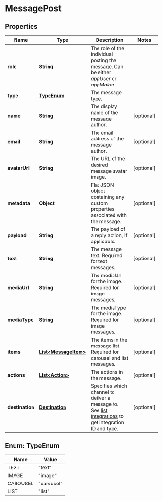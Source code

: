 
# MessagePost

## Properties
Name | Type | Description | Notes
------------ | ------------- | ------------- | -------------
**role** | **String** | The role of the individual posting the message. Can be either *appUser* or *appMaker*. | 
**type** | [**TypeEnum**](#TypeEnum) | The message type. | 
**name** | **String** | The display name of the message author. |  [optional]
**email** | **String** | The email address of the message author. |  [optional]
**avatarUrl** | **String** | The URL of the desired message avatar image. |  [optional]
**metadata** | **Object** | Flat JSON object containing any custom properties associated with the message. |  [optional]
**payload** | **String** | The payload of a reply action, if applicable. |  [optional]
**text** | **String** | The message text. Required for text messages.  |  [optional]
**mediaUrl** | **String** | The mediaUrl for the image. Required for image messages.  |  [optional]
**mediaType** | **String** | The mediaType for the image. Required for image messages.  |  [optional]
**items** | [**List&lt;MessageItem&gt;**](MessageItem.md) | The items in the message list. Required for carousel and list messages.  |  [optional]
**actions** | [**List&lt;Action&gt;**](Action.md) | The actions in the message. |  [optional]
**destination** | [**Destination**](Destination.md) | Specifies which channel to deliver a message to. See [list integrations](https://docs.smooch.io/rest/#list-integrations) to get integration ID and type. |  [optional]


<a name="TypeEnum"></a>
## Enum: TypeEnum
Name | Value
---- | -----
TEXT | &quot;text&quot;
IMAGE | &quot;image&quot;
CAROUSEL | &quot;carousel&quot;
LIST | &quot;list&quot;



